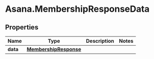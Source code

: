 # Asana.MembershipResponseData

## Properties
Name | Type | Description | Notes
------------ | ------------- | ------------- | -------------
**data** | [**MembershipResponse**](MembershipResponse.md) |  | 
